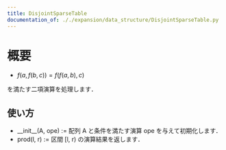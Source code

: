 ```yaml
---
title: DisjointSparseTable
documentation_of: ././expansion/data_structure/DisjointSparseTable.py
---
```


# 概要
- $f(a, f(b, c)) = f(f(a, b), c)$

を満たす二項演算を処理します．

## 使い方
- \_\_init\_\_(A, ope) := 配列 A と条件を満たす演算 ope を与えて初期化します．
- prod(l, r) := 区間 [l, r) の演算結果を返します．
